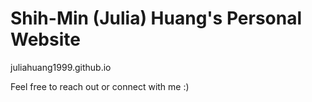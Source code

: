# Shih-Min (Julia) Huang's Personal Website
 
juliahuang1999.github.io

Feel free to reach out or connect with me :)
